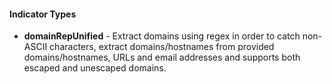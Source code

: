 
#### Indicator Types
- **domainRepUnified** - Extract domains using regex in order to catch non-ASCII characters, extract domains/hostnames from provided domains/hostnames, URLs and email addresses and supports both escaped and unescaped domains.
